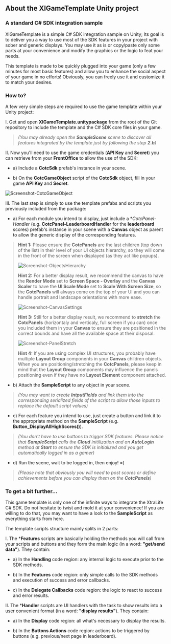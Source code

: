 ## **About the XlGameTemplate Unity project**

### **A standard C# SDK integration sample**

XlGameTemplate is a simple C# SDK integration sample on Unity; Its goal is to deliver you a way to use most of the SDK features in your project with sober and generic displays. You may use it as is or copy/paste only some parts at your convenience and modify the graphics or the logic to feat your needs.

This template is made to be quickly plugged into your game (only a few minutes for most basic features) and allow you to enhance the social aspect of your game in no efforts! Obviously, you can freely use it and customize it to match your desires.

### **How to?**

A few very simple steps are required to use the game template within your Unity project:

I. Get and open **XlGameTemplate.unitypackage** from the root of the Git repository to include the template and the C# SDK core files in your game.

 >*(You may already open the **SampleScene** scene to discover all features integrated by the template just by following the step **2.b**)*

II. Now you'll need to use the game credentials (**API Key** and **Secret**) you can retrieve from your **FrontOffice** to allow the use of the SDK:

- a) Include a **CotcSdk** prefab's instance in your scene.

- b) On the **CotcGameObject** script of the **CotcSdk** object, fill in your game **API Key** and **Secret**.

 ![Screenshot-CotcGameObject](http://gitlab.xtralife.cloud/xtralife/xtralife-unity-gametemplate/raw/master/readme/Screenshot-CotcGameObject.png)

III. The last step is simply to use the template prefabs and scripts you previously included from the package:

- a) For each module you intend to display, just include a **CotcPanel-*Handler** (e.g. **CotcPanel-LeaderboardHandler** for the **leaderboard** scores) prefab's instance in your scene with a **Canvas** object as parent to allow the generic display of the corresponding features.
>**Hint 1:** Please ensure the **CotcPanels** are the last children (top down of the list) in their level of your UI objects hierarchy, so they will come in the front of the screen when displayed (as they act like popups).
>
>![Screenshot-ObjectsHierarchy](http://gitlab.xtralife.cloud/xtralife/xtralife-unity-gametemplate/raw/master/readme/Screenshot-ObjectsHierarchy.png)
>
>**Hint 2:** For a better display result, we recommend the canvas to have the **Render Mode** set to **Screen Space - Overlay** and the **Canvas Scaler** to have the **UI Scale Mode** set to **Scale With Screen Size**, so the **CotcPanels** will always come on the top of your UI and you can handle portrait and landscape orientations with more ease.
>
>![Screenshot-CanvasSettings](http://gitlab.xtralife.cloud/xtralife/xtralife-unity-gametemplate/raw/master/readme/Screenshot-CanvasSettings.png)
>
>**Hint 3:** Still for a better display result, we recommend to **stretch** the **CotcPanels** (horizontaly and verticaly, full screen if you can) once you included them in your **Canvas** to ensure they are positioned in the correct bounds and have all the available space at their disposal.
>
>![Screenshot-PanelStretch](http://gitlab.xtralife.cloud/xtralife/xtralife-unity-gametemplate/raw/master/readme/Screenshot-PanelStretch.png)
>
>**Hint 4:** If you are using complex UI structures, you probably have multiple **Layout Group** components in your **Canvas** children objects. When you are positioning/stretching the **CotcPanels**, please keep in mind that the **Layout Group** components may influence the panels positioning even if they have no **Layout Element** component attached.

- b) Attach the **SampleScript** to any object in your scene.
>*(You may want to create **IntputFields** and link them into the corresponding serialized fields of the script to allow those inputs to replace the default script values)*

- c) For each feature you intend to use, just create a button and link it to the appropriate method on the **SampleScript** (e.g. **Button_DisplayAllHighScores()**).
>*(You don't have to use buttons to trigger SDK features. Please notice that **SampleScript** calls the **Cloud** initilization and an **AutoLogin** method at **Start** to ensure the SDK is initialized and you get automatically logged in as a gamer)*

- d) Run the scene, wait to be logged in, then enjoy! =)
>*(Please note that obviously you will need to post scores or define achievements before you can display them on the **CotcPanels**)*

### **To get a bit further...**

This game template is only one of the infinite ways to integrate the XtraLife C# SDK. Do not hesitate to twist and mold it at your convenience! If you are willing to do that, you may want to have a look to the **SampleScript** as everything starts from here.

The template scripts structure mainly splits in 2 parts:

I. The ***Features** scripts are basically holding the methods you will call from your scripts and buttons and they form the main logic (in a word: **"get/send data"**). They contain:

- a) In the **Handling** code region: any internal logic to execute prior to the SDK methods.

- b) In the **Features** code region: only simple calls to the SDK methods and execution of success and error callbacks.

- c) In the **Delegate Callbacks** code region: the logic to react to success and error results.

II. The ***Handler** scripts are UI handlers with the task to show results into a user convenient format (in a word: **"display results"**). They contain:

- a) In the **Display** code region: all what's necessary to display the results.

- b) In the **Buttons Actions** code region: actions to be triggered by buttons (e.g. previous/next page in leaderboard).
